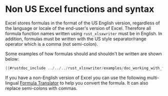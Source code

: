 # Non US Excel functions and syntax

Excel stores formulas in the format of the US English version, regardless of the
language or locale of the end-user's version of Excel. Therefore all formula
function names written using `rust_xlsxwriter` must be in English. In addition,
formulas must be written with the US style separator/range operator which is a
comma (not semi-colon).

Some examples of how formulas should and shouldn't be written are shown below:

```rust
{{#rustdoc_include ../../../rust_xlsxwriter/examples/doc_working_with_formulas_syntax.rs:12:19}}
```
If you have a non-English version of Excel you can use the following
multi-lingual [Formula Translator](http://en.excel-translator.de/language/) to
help you convert the formula. It can also replace semi-colons with commas.


